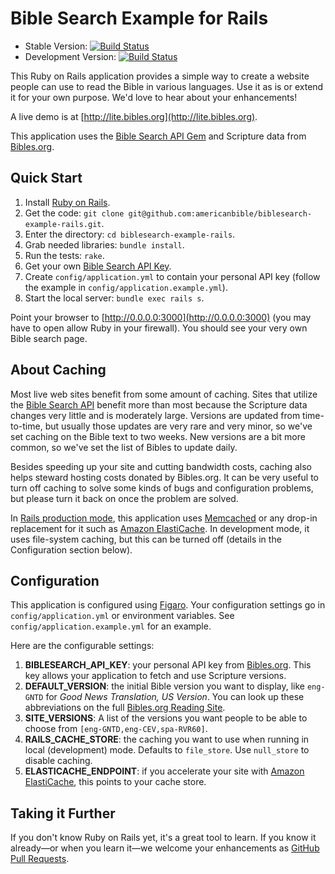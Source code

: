 # Bible Search Example for Rails

* Stable Version: [![Build Status](https://travis-ci.org/americanbible/biblesearch-example-rails.png?branch=master)](https://travis-ci.org/americanbible/biblesearch-example-rails)
* Development Version: [![Build Status](https://travis-ci.org/americanbible/biblesearch-example-rails.png?branch=develop)](https://travis-ci.org/americanbible/biblesearch-example-rails)

This Ruby on Rails application provides a simple way to create a website people can use to read the Bible in various languages. Use it as is or extend it for your own purpose. We'd love to hear about your enhancements!

A live demo is at [http://lite.bibles.org](http://lite.bibles.org).

This application uses the [Bible Search API Gem](https://github.com/americanbible/biblesearch-api-ruby) and Scripture data from [Bibles.org](http://tools.bibles.org/api.html).

## Quick Start

1. Install [Ruby on Rails](http://rubyonrails.org/download).
1. Get the code: `git clone git@github.com:americanbible/biblesearch-example-rails.git`.
1. Enter the directory: `cd biblesearch-example-rails`.
1. Grab needed libraries: `bundle install`.
1. Run the tests: `rake`.
1. Get your own [Bible Search API Key](http://tools.bibles.org/api.html).
1. Create `config/application.yml` to contain your personal API key (follow the example in `config/application.example.yml`).
1. Start the local server: `bundle exec rails s`.

Point your browser to [http://0.0.0.0:3000](http://0.0.0.0:3000) (you may have to open allow Ruby in your firewall). You should see your very own Bible search page.

## About Caching

Most live web sites benefit from some amount of caching. Sites that utilize the [Bible Search API](http://tools.bibles.org/api.html) benefit more than most because the Scripture data changes very little and is moderately large. Versions are updated from time-to-time, but usually those updates are very rare and very minor, so we've set caching on the Bible text to two weeks. New versions are a bit more common, so we've set the list of Bibles to update daily.

Besides speeding up your site and cutting bandwidth costs, caching also helps steward hosting costs donated by Bibles.org. It can be very useful to turn off caching to solve some kinds of bugs and configuration problems, but please turn it back on once the problem are solved.

In [Rails production mode](http://guides.rubyonrails.org/configuring.html#rails-environment-settings), this application uses [Memcached](http://memcached.org/) or any drop-in replacement for it such as [Amazon ElastiCache](http://aws.amazon.com/elasticache/). In development mode, it uses file-system caching, but this can be turned off (details in the Configuration section below).

## Configuration

This application is configured using [Figaro](https://github.com/laserlemon/figaro). Your configuration settings go in `config/application.yml` or environment variables. See `config/application.example.yml` for an example.

Here are the configurable settings:

1. **BIBLESEARCH_API_KEY**: your personal API key from [Bibles.org](http://tools.bibles.org/api.html). This key allows your application to fetch and use Scripture versions.
1. **DEFAULT_VERSION**: the initial Bible version you want to display, like `eng-GNTD` for *Good News Translation, US Version*. You can look up these abbreviations on the full [Bibles.org Reading Site](http://bibles.org).
1. **SITE_VERSIONS**: A list of the versions you want people to be able to choose from `[eng-GNTD,eng-CEV,spa-RVR60]`.
1. **RAILS_CACHE_STORE**: the caching you want to use when running in local (development) mode. Defaults to `file_store`. Use `null_store` to disable caching.
1. **ELASTICACHE_ENDPOINT**: if you accelerate your site with [Amazon ElastiCache](http://aws.amazon.com/elasticache/), this points to your cache store.

## Taking it Further

If you don't know Ruby on Rails yet, it's a great tool to learn. If you know it already—or when you learn it—we welcome your enhancements as [GitHub Pull Requests](https://help.github.com/articles/using-pull-requests).
